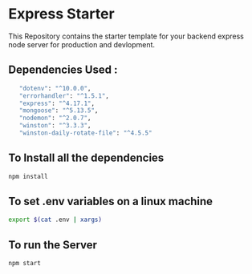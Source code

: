 # Express Starter

This Repository contains the starter template for your backend express node server for production and devlopment.

## Dependencies Used : 
 ```zsh
    "dotenv": "^10.0.0",
    "errorhandler": "^1.5.1",
    "express": "^4.17.1",
    "mongoose": "^5.13.5",
    "nodemon": "^2.0.7",
    "winston": "^3.3.3",
    "winston-daily-rotate-file": "^4.5.5"
 ```
 ## To Install all the dependencies
 
 ```bash
 npm install
 ```
 ## To set .env variables on a linux machine
 
 ```bash
 export $(cat .env | xargs)
 ```
 ## To run the Server 
 
 ```bash
 npm start
 ```
